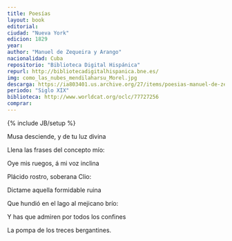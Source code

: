 ```yaml
---
title: Poesías
layout: book
editorial: 
ciudad: "Nueva York"
edicion: 1829
year: 
author: "Manuel de Zequeira y Arango"
nacionalidad: Cuba
repositorio: "Biblioteca Digital Hispánica"
repurl: http://bibliotecadigitalhispanica.bne.es/
img: como_las_nubes_mendilaharsu_Morel.jpg
descarga: https://ia803401.us.archive.org/27/items/poesias-manuel-de-zequeira-y-arango/Poes%C3%ADas%20-%20Manuel%20de%20Zequeira%20y%20Arango.pdf
periodo: "Siglo XIX"
biblioteca: http://www.worldcat.org/oclc/77727256
comprar: 
---
```

{% include JB/setup %}

Musa desciende, y de tu luz divina
 
Llena las frases del concepto mío:
 
Oye mis ruegos, á mi voz inclina
 
Plácido rostro, soberana Clio:
 
Dictame aquella formidable ruina
 
Que hundió en el lago al mejicano brío:
 
Y has que admiren por todos los confines
 
La pompa de los treces bergantines.
